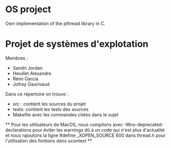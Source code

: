 # OS project
Own implementation of the pthread library in C.

# Projet de systèmes d'explotation

Membres : 
- Sandri Jordan
- Heuillet Alexandre
- Rémi Garcia
- Jofrey Gaurivaud

Dans ce répertoire on trouve :
- src : contient les sources du projet
- tests: contient les tests des sources 
- Makefile avec les commandes citées dans le sujet
    
** Pour les utilisateurs de MacOS, nous compilons avec -Wno-deprecated-declarations pour éviter les warnings dû à un code qui n'est plus d'actualité et nous rajoutons la ligne #define _XOPEN_SOURCE 600 dans thread.h pour l'utilisation des fontions dans ucontext **
